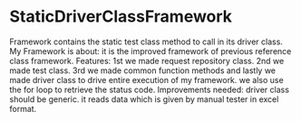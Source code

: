 # StaticDriverClassFramework
Framework contains the static test class method to call in its driver class. 
My Framework is about:
it is the improved framework of previous reference class framework.
Features:
1st we made request repository class. 2nd we made test class. 3rd we made common function methods and lastly we made driver class to drive entire execution of my framework.
we also use the for loop to retrieve the status code.
Improvements needed:
driver class should be generic. it reads data which is given by manual tester in excel format.
